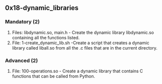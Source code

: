 ## 0x18-dynamic_libraries

### Mandatory (2)
1. Files: libdynamic.so, main.h - Create the dynamic library libdynamic.so containing all the functions listed.
2. File: 1-create_dynamic_lib.sh -Create a script that creates a dynamic library called liball.so from all the .c files that are in the current directory.

### Advanced (2)
1. File: 100-operations.so - Create a dynamic library that contains C functions that can be called from Python. 
